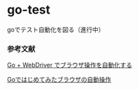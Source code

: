 # go-test
goでテスト自動化を図る（進行中）

### 参考文献

[Go + WebDriver でブラウザ操作を自動化する](https://qiita.com/utahta/items/17afea7933624371504c)

[Goではじめてみたブラウザの自動操作](https://qiita.com/0829/items/c1e494bb128ade5f0872)
